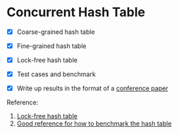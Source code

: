 # Concurrent Hash Table

- [x] Coarse-grained hash table
- [x] Fine-grained hash table
- [x] Lock-free hash table
- [x] Test cases and benchmark
- [x] Write up results in the format of a [conference paper](./cs401_final_project_paper.pdf)


Reference:
1. [Lock-free hash table](https://docs.rs/crate/crossbeam/0.2.4/source/hash-and-skip.pdf)
2. [Good reference for how to benchmark the hash table](https://github.com/xinzhu-cai/418project.github.io)
